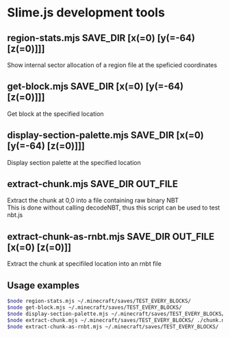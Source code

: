 # Slime.js development tools

## region-stats.mjs SAVE\_DIR [x(=0) [y(=-64) [z(=0)]]]
Show internal sector allocation of a region file at the speficied coordinates

## get-block.mjs SAVE\_DIR [x(=0) [y(=-64) [z(=0)]]]
Get block at the specified location

## display-section-palette.mjs SAVE\_DIR [x(=0) [y(=-64) [z(=0)]]]
Display section palette at the specified location

## extract-chunk.mjs SAVE\_DIR OUT\_FILE
Extract the chunk at 0,0 into a file containing raw binary NBT  
This is done without calling decodeNBT, thus this script can be used to test nbt.js

## extract-chunk-as-rnbt.mjs SAVE\_DIR OUT\_FILE [x(=0) [z(=0)]]
Extract the chunk at specifiled location into an rnbt file

## Usage examples
```bash
$node region-stats.mjs ~/.minecraft/saves/TEST_EVERY_BLOCKS/
$node get-block.mjs ~/.minecraft/saves/TEST_EVERY_BLOCKS/
$node display-section-palette.mjs ~/.minecraft/saves/TEST_EVERY_BLOCKS/
$node extract-chunk.mjs ~/.minecraft/saves/TEST_EVERY_BLOCKS/ ./chunk.nbt
$node extract-chunk-as-rnbt.mjs ~/.minecraft/saves/TEST_EVERY_BLOCKS/ ./chunk.rnbt
```

